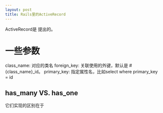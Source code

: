 ```yaml
---
layout: post
title: Rails里的ActiveRecord
---
```


ActiveRecord是  提出的。


# 一些参数

class_name: 对应的类名
foreign_key: 关联使用的外键，默认是 #{class_name}_id。
primary_key: 指定属性名，比如select where primary_key = id

## has_many VS. has_one
它们实现的区别在于
